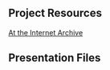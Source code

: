 ## Project Resources
[At the Internet Archive](https://archive.org/details/brelochs-practica-1529)
## Presentation Files
